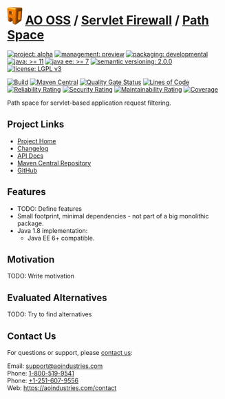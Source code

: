 # [<img src="ao-logo.png" alt="AO Logo" width="35" height="40">](https://github.com/ao-apps) [AO OSS](https://github.com/ao-apps/ao-oss) / [Servlet Firewall](https://github.com/ao-apps/ao-servlet-firewall) / [Path Space](https://github.com/ao-apps/ao-servlet-firewall-path-space)

[![project: alpha](https://oss.aoapps.com/ao-badges/project-alpha.svg)](https://aoindustries.com/life-cycle#project-alpha)
[![management: preview](https://oss.aoapps.com/ao-badges/management-preview.svg)](https://aoindustries.com/life-cycle#management-preview)
[![packaging: developmental](https://oss.aoapps.com/ao-badges/packaging-developmental.svg)](https://aoindustries.com/life-cycle#packaging-developmental)  
[![java: &gt;= 11](https://oss.aoapps.com/ao-badges/java-11.svg)](https://docs.oracle.com/en/java/javase/11/)
[![java ee: &gt;= 7](https://oss.aoapps.com/ao-badges/javaee-7.svg)](https://docs.oracle.com/javaee/7/)
[![semantic versioning: 2.0.0](https://oss.aoapps.com/ao-badges/semver-2.0.0.svg)](http://semver.org/spec/v2.0.0.html)
[![license: LGPL v3](https://oss.aoapps.com/ao-badges/license-lgpl-3.0.svg)](https://www.gnu.org/licenses/lgpl-3.0)

[![Build](https://github.com/ao-apps/ao-servlet-firewall-path-space/workflows/Build/badge.svg?branch=master)](https://github.com/ao-apps/ao-servlet-firewall-path-space/actions?query=workflow%3ABuild)
[![Maven Central](https://maven-badges.herokuapp.com/maven-central/com.aoapps/ao-servlet-firewall-path-space/badge.svg)](https://maven-badges.herokuapp.com/maven-central/com.aoapps/ao-servlet-firewall-path-space)
[![Quality Gate Status](https://sonarcloud.io/api/project_badges/measure?branch=master&project=com.aoapps%3Aao-servlet-firewall-path-space&metric=alert_status)](https://sonarcloud.io/dashboard?branch=master&id=com.aoapps%3Aao-servlet-firewall-path-space)
[![Lines of Code](https://sonarcloud.io/api/project_badges/measure?branch=master&project=com.aoapps%3Aao-servlet-firewall-path-space&metric=ncloc)](https://sonarcloud.io/component_measures?branch=master&id=com.aoapps%3Aao-servlet-firewall-path-space&metric=ncloc)  
[![Reliability Rating](https://sonarcloud.io/api/project_badges/measure?branch=master&project=com.aoapps%3Aao-servlet-firewall-path-space&metric=reliability_rating)](https://sonarcloud.io/component_measures?branch=master&id=com.aoapps%3Aao-servlet-firewall-path-space&metric=Reliability)
[![Security Rating](https://sonarcloud.io/api/project_badges/measure?branch=master&project=com.aoapps%3Aao-servlet-firewall-path-space&metric=security_rating)](https://sonarcloud.io/component_measures?branch=master&id=com.aoapps%3Aao-servlet-firewall-path-space&metric=Security)
[![Maintainability Rating](https://sonarcloud.io/api/project_badges/measure?branch=master&project=com.aoapps%3Aao-servlet-firewall-path-space&metric=sqale_rating)](https://sonarcloud.io/component_measures?branch=master&id=com.aoapps%3Aao-servlet-firewall-path-space&metric=Maintainability)
[![Coverage](https://sonarcloud.io/api/project_badges/measure?branch=master&project=com.aoapps%3Aao-servlet-firewall-path-space&metric=coverage)](https://sonarcloud.io/component_measures?branch=master&id=com.aoapps%3Aao-servlet-firewall-path-space&metric=Coverage)

Path space for servlet-based application request filtering.

## Project Links
* [Project Home](https://oss.aoapps.com/servlet-firewall/path-space/)
* [Changelog](https://oss.aoapps.com/servlet-firewall/path-space/changelog)
* [API Docs](https://oss.aoapps.com/servlet-firewall/path-space/apidocs/)
* [Maven Central Repository](https://central.sonatype.com/search?namespace=com.aoapps&q=a%3Aao-servlet-firewall-path-space)
* [GitHub](https://github.com/ao-apps/ao-servlet-firewall-path-space)

## Features
* TODO: Define features
* Small footprint, minimal dependencies - not part of a big monolithic package.
* Java 1.8 implementation:
    * Java EE 6+ compatible.

## Motivation
TODO: Write motivation

## Evaluated Alternatives
TODO: Try to find alternatives

## Contact Us
For questions or support, please [contact us](https://aoindustries.com/contact):

Email: [support@aoindustries.com](mailto:support@aoindustries.com)  
Phone: [1-800-519-9541](tel:1-800-519-9541)  
Phone: [+1-251-607-9556](tel:+1-251-607-9556)  
Web: https://aoindustries.com/contact
